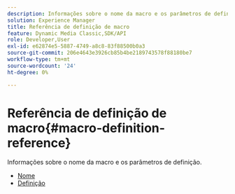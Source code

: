 ```yaml
---
description: Informações sobre o nome da macro e os parâmetros de definição.
solution: Experience Manager
title: Referência de definição de macro
feature: Dynamic Media Classic,SDK/API
role: Developer,User
exl-id: e62874e5-5887-4749-a8c8-83f88500b0a3
source-git-commit: 206e4643e3926cb85b4be2189743578f88180be7
workflow-type: tm+mt
source-wordcount: '24'
ht-degree: 0%

---
```


# Referência de definição de macro{#macro-definition-reference}

Informações sobre o nome da macro e os parâmetros de definição.

* [Nome](r-name-macro.md)
* [Definição](r-definition-macro.md)
